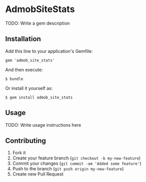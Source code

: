 # AdmobSiteStats

TODO: Write a gem description

## Installation

Add this line to your application's Gemfile:

    gem 'admob_site_stats'

And then execute:

    $ bundle

Or install it yourself as:

    $ gem install admob_site_stats

## Usage

TODO: Write usage instructions here

## Contributing

1. Fork it
2. Create your feature branch (`git checkout -b my-new-feature`)
3. Commit your changes (`git commit -am 'Added some feature'`)
4. Push to the branch (`git push origin my-new-feature`)
5. Create new Pull Request
